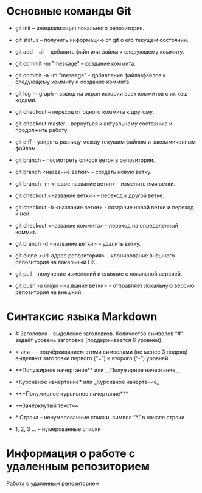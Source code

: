 # Основные команды Git

* git init – инициализация локального репозитория.

* git status – получить информацию от git о его текущем состоянии.

* git add --all – добавить файл или файлы к следующему коммиту.

* git commit -m "message" – создание коммита.

* git commit -a -m "message" - добавление файла/файлов к следующему коммиту и создание коммита.

* git log -- graph – вывод на экран истории всех коммитов с их хеш-кодами.

* git checkout – переход от одного коммита к другому.

* git checkout master – вернуться к актуальному состоянию и продолжить работу.

* git diff – увидеть разницу между текущим файлом и закоммиченным файлом.

* git branch – посмотреть список веток в репозитории.

* git branch <название ветки> – создать новую ветку.

* git branch -m <новое название ветки> - изменить имя ветки.

* git checkout <название ветки> – переход к другой ветке.

* git checkout -b <название ветки> - создание новой ветки и переход к ней.

* git checkout <название коммита> - переход на определенный коммит.

* git branch -d <название ветки> – удалить ветку.

* git clone <url-адрес репозитория> – клонирование внешнего репозитория на  локальный ПК.

* git pull – получение изменений и слияние с локальной версией.

* git push -u origin <название ветки> - отправляет локальную версию репозитория на внешний.

# Синтаксис языка Markdown

* \# Заголовок – выделение заголовков. Количество символов “#” задаёт уровень заголовка  (поддерживается 6 уровней).

* \= или \- – подчёркиванием этими символами (не менее 3 подряд) выделяют заголовки  первого (“=”) и второго (“-”) уровней.

* \*\*Полужирное начертание\*\* или \_\_Полужирное начертание\_\_

* \*Курсивное начертание\* или \_Курсивное начертание\_

* \*\*\*Полужирное курсивное начертание\*\*\*

* \~\~Зачёркнутый текст\~\~

* \* Строка – ненумерованные списки, символ “*” в начале строки

* 1, 2, 3 … – нумерованные списки

# Информация о работе с удаленным репозиторием

[Работа с удаленным репозиторием](https://itproger.com/course/git/5)